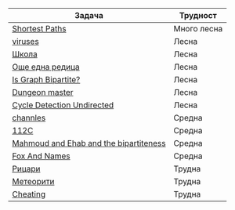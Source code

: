 | Задача | Трудност |
| ----- | ----- |
| [Shortest Paths](https://csacademy.com/lesson/breadth_first_search/) | Много лесна |
| [viruses](https://arena.infosbg.com/#/catalog/181/problem/100431) | Лесна |
| [Школа](https://judge.openfmi.net/practice/open_contest?contest_id=178&fbclid=IwAR0V4PD1lwIFuH10peHH35RxgyV6BqEN0DH_LhYdhArMiNlsct9h5UftstE) | Лесна |
| [Още една редица](https://judge.openfmi.net/practice/open_contest?contest_id=178&fbclid=IwAR0V4PD1lwIFuH10peHH35RxgyV6BqEN0DH_LhYdhArMiNlsct9h5UftstE) | Лесна |
| [Is Graph Bipartite?](https://leetcode.com/problems/is-graph-bipartite/) | Лесна |
| [Dungeon master](https://open.kattis.com/problems/dungeon) | Лесна |
| [Cycle Detection Undirected](https://leetcode.com/problems/redundant-connection/solutions/1219970/cycle-detection-in-undirected-graph/) | Лесна |
| [channles](https://arena.infosbg.com/#/catalog/42/problem/100081) | Средна |
| [112C](https://judge.openfmi.net/practice/open_contest?contest_id=178&fbclid=IwAR0V4PD1lwIFuH10peHH35RxgyV6BqEN0DH_LhYdhArMiNlsct9h5UftstE) | Средна |
| [Mahmoud and Ehab and the bipartiteness](https://codeforces.com/problemset/problem/862/B) | Средна |
| [Fox And Names](https://codeforces.com/contest/510/problem/C) | Средна |
| [Рицари](https://judge.openfmi.net/practice/open_contest?contest_id=178&fbclid=IwAR0V4PD1lwIFuH10peHH35RxgyV6BqEN0DH_LhYdhArMiNlsct9h5UftstE) | Трудна |
| [Метеорити](https://judge.openfmi.net/practice/open_contest?contest_id=178&fbclid=IwAR0V4PD1lwIFuH10peHH35RxgyV6BqEN0DH_LhYdhArMiNlsct9h5UftstE) | Трудна |
| [Cheating](https://action.informatika.bg/problems/114?fbclid=IwAR3eM_pvK6umZ8kadI7Ant3wxPSBTM_x8hxmrGOxNYFdVF1osHom7QY6CRc) | Трудна |